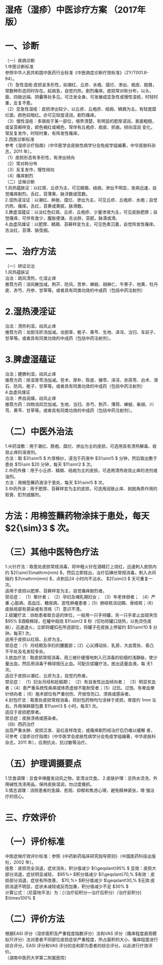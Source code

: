 # 湿疮（湿疹）中医诊疗方案 （2017年版）  
# 一、诊断  
（一）疾病诊断  
1.中医诊断标准  
参照中华人民共和国中医药行业标准《中医病症诊断疗效标准》（ZY/T001.8-94）。  
（1）急性湿疮:皮损呈多形性，如潮红、丘疹、水疱、糜烂、渗出、痂皮、脱屑，常数种形态同时存在。起病急，自觉灼热，剧烈瘙痒。皮损常对称分布，以头、面、四肢远端、阴囊等处多见。可泛发全身。可发展成亚急性或慢性湿疮，时轻时重，反复不愈。  
（2）亚急性湿疮：皮损渗出较少，以丘疹、丘疱疹、结痂、鳞屑为主。有轻度糜烂面，颜色较暗红。亦可见轻度浸润，剧烈瘙痒。  
（3）慢性湿疮：多限局于某一部位，境界清楚，有明显的肥厚浸润，表面粗糙，或呈苔癣样变，颜色褐红或褐色，常伴有丘疱疹、痂皮、抓痕。倾向湿润 变化，常反复发作，时轻时重，有阵发性瘙痒。  
2.西医诊断标准  
参考《湿疹诊疗指南》（中华医学会皮肤性病学分会免疫学组编著，中华皮肤科杂志，2011 年）。  
（1）皮损形态有多形性，有渗出倾向  
（2）常对称分布  
（3）反复发作，慢性倾向  
（4）瘙痒剧烈  
（二）证候诊断  
1.风热蕴肤证：以红斑、丘疹为主，可见鳞屑、结痂，渗出不明显，发病迅速，自觉瘙痒剧烈。舌红，苔薄黄，脉浮数或弦数。  
2.湿热浸淫证：以潮红、肿胀、糜烂、渗出为主，可见丘疹、丘疱疹、水疱；自觉灼热、瘙痒。舌红，苔黄或黄腻，脉滑数。  
3.脾虚湿蕴证：以淡红色红斑、丘疹、丘疱疹、少量渗液为主，可见皮肤肥厚；自觉瘙痒，可伴有食少，腹胀便溏。舌淡胖，苔腻，脉濡或滑。  
4.血虚风燥证：以肥厚、鳞屑、苔藓样变为主，可见色素沉着，自觉阵发性瘙痒。舌淡红，苔薄、脉弦细。  
# 二、治疗方法  
（一）辨证论治  
1.风热蕴肤证  
治法：疏风清热，化湿止痒  
推荐方药：消风散加减。荆芥、防风、苦参、蝉蜕、胡麻仁、牛蒡子、地黄、牡丹皮、赤芍、丹参、甘草等。或者具有同类功效的中成药（包括中药注射剂）  
# 2.湿热浸淫证  
治法：清热利湿，祛风止痒  
推荐方药：龙胆泻肝汤加减。龙胆草、栀子、黄芩、生地、泽泻、当归、车前子、甘草等。或者具有同类功效的中成药（包括中药注射剂）。  
# 3.脾虚湿蕴证  
治法；健脾利湿，祛风止痒  
推荐方药：除湿胃苓汤加减。苍术、厚朴、陈皮、猪苓、泽泻、赤茯苓、白术、滑石、防风、栀子、甘草等。或者具有同类功效的中成药（包括中药注射剂）  
4.血虚风燥证  
治法：养血润燥，祛风止痒  
推荐方药：四物消风饮加减。生地、当归、赤芍、荆芥、薄荷、蝉蜕、柴胡、川芎、黄芩、甘草等。或者具有同类功效的中成药（包括中药注射剂）。  
# （二）中医外治法  
1.中药湿敷：用于潮红、脓疱、糜烂、渗出为主的皮损，可选用具有清热解毒、收敛止痒的溶液剂。  
方法：取 $3\!\sim\!5 $ 片厚棉纱，浸泡于药液中 $3\!\sim\!5 $ 分钟，然后取出敷于患处 $15\sim $20 分钟，每天 $1\!\sim\!2 $ 次。  
2.中药外搽：用于小丘疹、鳞屑、结痂为主的皮损，可选用清热收敛止痒的洗剂或油剂。  
方法：用棉签蘸药液涂于患处，每天 $3\!\sim\!5 $ 次。  
3.中药外涂：用于肥厚、苔藓样变为主的皮损，可选用润肤止痒、剥脱角质作用的软膏、酊剂或醑剂。  
# 方法：用棉签蘸药物涂抹于患处，每天 $2{\sim}3 $ 次。  
# （三）其他中医特色疗法  
1.火针疗法：取患处皮损常规消毒，将中粗火针在酒精灯上烧红，迅速刺入皮损内约 $2{\sim}3\mathrm{mm} $，然后立即拔出，治疗后碘伏常规消毒，刺入点间隔约 $3\mathrm{mm} $，点刺后24 小时内不沾水。 $2{\sim}3 $ 天可重复一次。  
适用于皮损以肥厚、苔藓样变为主，自觉瘙痒剧烈者。  
禁忌症： （1）晕针者； （2）孕妇及哺乳期妇女； （3）年老体弱者； （4）严重 心脏病、高血压、糖尿病、恶性肿瘤患者；（5）肺结核活动期、骨结核；（6）皮肤局部有感染或有溃疡（7）意识不清。  
2.拔罐疗法：协助患者取合适的体位，一般用一只手持罐，另一只手拿止血钳夹住 $95\% $酒精棉球，在罐中煅烧 $1\!\sim\!2 $ 秒（切勿将罐口烧热，以免烫伤皮肤），迅速退火，立即将罐扣在所选部位，将罐子在皮肤上停留约 $5\!\sim\!10 $  分钟。每天1 次。  
适用于皮损以红斑、丘疹为主。  
禁忌症：（1）月经期及孕妇的腰腹部；（2）心尖搏动处、乳房、大血管处、骨凸不平处及毛发较多处。  
3.放血疗法：取皮损常规消毒，用三棱针缓慢地刺入已消毒的较细的浅静脉，使少量出血，然后用消毒干棉球按压止血。可配合拔罐疗法，放出适量血液。每 天1 次。  
适应于皮损以潮红、丘疹为主，自觉灼热者。  
禁忌症： （1）妇女月经和妊娠期； （2）有自发性出血倾向者； （3）明显贫血 者；（4）患严重系统性疾病或体质虚弱不能耐受者；（5）过饥、过饱、有晕血晕针倾向者；（6）施术部位有严重创伤、开放性伤口、溃疡或感染者。  
4.封包疗法：取患处皮损常规消毒，将封包药物均匀涂抹于皮损，厚度约 1mm 左右，外用保鲜膜包裹 $1\!\sim\!3 $ 小时。每天1 次。  
适应于皮损肥厚者。  
禁忌症：皮肤溃疡或感染者。  
（四）西药治疗  
出现严重水肿、皮损泛发、呈红皮样改变，或瘙痒剧烈经治疗后仍难以缓解 者，可参考《湿疹诊疗指南》（中华医学会皮肤性病学分会免疫学组编著，中华皮肤科杂志，2011 年），应用抗炎、抗过敏等治疗。  
# （五）护理调摄要点  
1.饮食调理：忌食辛辣腥发动风之物，宜清淡饮食。 2.皮肤护理：忌热水烫洗、外用碱性洗涤用品，保持皮肤湿润，勿过度搔抓。  
3.情志调理：消除患者的急躁、悲观、抑郁和焦虑心理，避免精神紧张，增 强治疗的信心。  
# 三、疗效评价  
# （一）评价标准  
中医症候疗效评价标准：参照《中药新药临床研究指导原则》（中国医药科技出版社，2002 年）。  
痊愈：皮损完全消退，症状消失，积分值减少 ${\geqslant}95\% $ 显效：皮损大部分消退，症状明显减轻， $95\%> $积分值减少 ${\geqslant}70\,\% $有效：皮损部分消退，症状有所改善， $70\,\%> $积分值减少 $\geqslant\!30\,\% $无效:皮损消退不明显，症状未减轻或反而加重，积分值减少不足 $30\% $  
计算公式：（尼莫地平法）为：[（治疗前积分—治疗后积分）/治疗前积分] $\times100\% $  
# （二）评价方法  
根据EASI 评分（湿疹面积及严重程度指数评分）法和VAS 评分（瘙痒程度直观模拟尺评分）法对患者不同部位皮损症状严重程度，所占面积的大小、瘙痒程度进行综合评分。EASI 评分和VAS 评分的总和即为患者的综合评分，以此进行疗效评价。  
（湖南中医药大学第二附属医院）  